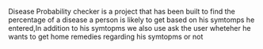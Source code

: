 Disease Probability checker is a project that has been built to find the percentage of a disease a person is likely to get based on his symtomps he entered,In addition to his symtopms we also use ask the user wheteher he wants to get home remedies regarding his symtopms or not
